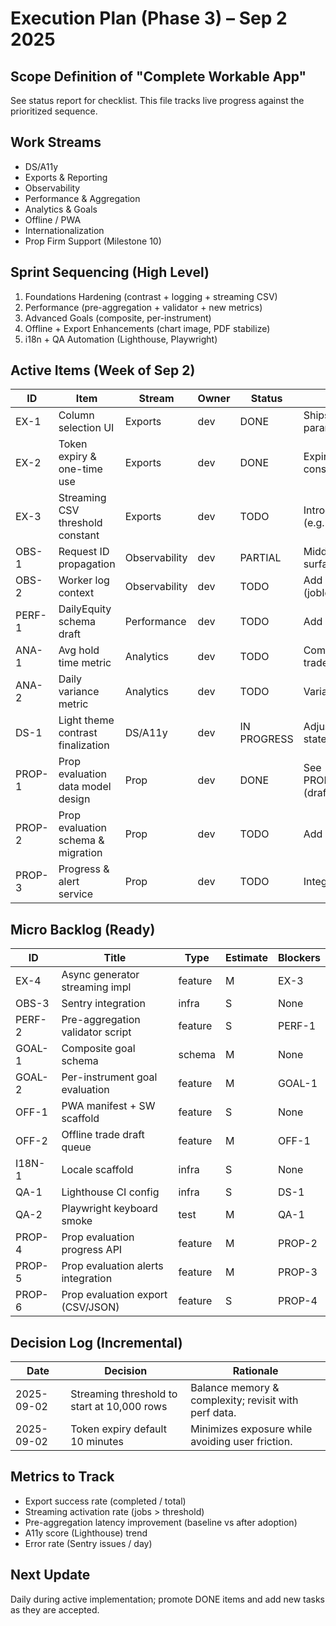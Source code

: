 # Execution Plan (Phase 3) – Sep 2 2025

## Scope Definition of "Complete Workable App"
See status report for checklist. This file tracks live progress against the prioritized sequence.

## Work Streams
- DS/A11y
- Exports & Reporting
- Observability
- Performance & Aggregation
- Analytics & Goals
- Offline / PWA
- Internationalization
- Prop Firm Support (Milestone 10)

## Sprint Sequencing (High Level)
1. Foundations Hardening (contrast + logging + streaming CSV)
2. Performance (pre-aggregation + validator + new metrics)
3. Advanced Goals (composite, per-instrument)
4. Offline + Export Enhancements (chart image, PDF stabilize)
5. i18n + QA Automation (Lighthouse, Playwright)

## Active Items (Week of Sep 2)
| ID | Item | Stream | Owner | Status | Notes |
|----|------|--------|-------|--------|-------|
| EX-1 | Column selection UI | Exports | dev | DONE | Ships `selectedColumns` param. |
| EX-2 | Token expiry & one-time use | Exports | dev | DONE | Expiry default 10m; mark consumed. |
| EX-3 | Streaming CSV threshold constant | Exports | dev | TODO | Introduce env or constant (e.g. 10_000). |
| OBS-1 | Request ID propagation | Observability | dev | PARTIAL | Middleware sets header; surface in more logs. |
| OBS-2 | Worker log context | Observability | dev | TODO | Add reqId surrogate (jobId). |
| PERF-1 | DailyEquity schema draft | Performance | dev | TODO | Add migration & model. |
| ANA-1 | Avg hold time metric | Analytics | dev | TODO | Compute from closed trades. |
| ANA-2 | Daily variance metric | Analytics | dev | TODO | Variance of daily P/L. |
| DS-1 | Light theme contrast finalization | DS/A11y | dev | IN PROGRESS | Adjust hover/disabled states. |
| PROP-1 | Prop evaluation data model design | Prop | dev | DONE | See PROP_FIRM_SUPPORT.md (draft). |
| PROP-2 | Prop evaluation schema & migration | Prop | dev | TODO | Add PropEvaluation table. |
| PROP-3 | Progress & alert service | Prop | dev | TODO | Integrate with risk banner. |

## Micro Backlog (Ready)
| ID | Title | Type | Estimate | Blockers |
|----|-------|------|----------|----------|
| EX-4 | Async generator streaming impl | feature | M | EX-3 |
| OBS-3 | Sentry integration | infra | S | None |
| PERF-2 | Pre-aggregation validator script | feature | S | PERF-1 |
| GOAL-1 | Composite goal schema | schema | M | None |
| GOAL-2 | Per-instrument goal evaluation | feature | M | GOAL-1 |
| OFF-1 | PWA manifest + SW scaffold | feature | S | None |
| OFF-2 | Offline trade draft queue | feature | M | OFF-1 |
| I18N-1 | Locale scaffold | infra | S | None |
| QA-1 | Lighthouse CI config | infra | S | DS-1 |
| QA-2 | Playwright keyboard smoke | test | M | QA-1 |
| PROP-4 | Prop evaluation progress API | feature | M | PROP-2 |
| PROP-5 | Prop evaluation alerts integration | feature | M | PROP-3 |
| PROP-6 | Prop evaluation export (CSV/JSON) | feature | S | PROP-4 |

## Decision Log (Incremental)
| Date | Decision | Rationale |
|------|----------|-----------|
| 2025-09-02 | Streaming threshold to start at 10,000 rows | Balance memory & complexity; revisit with perf data. |
| 2025-09-02 | Token expiry default 10 minutes | Minimizes exposure while avoiding user friction. |

## Metrics to Track
- Export success rate (completed / total)
- Streaming activation rate (jobs > threshold)
- Pre-aggregation latency improvement (baseline vs after adoption)
- A11y score (Lighthouse) trend
- Error rate (Sentry issues / day)

## Next Update
Daily during active implementation; promote DONE items and add new tasks as they are accepted.

